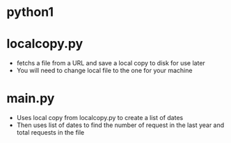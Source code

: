 # python1

# localcopy.py
  - fetchs a file from a URL and save a local copy to disk for use later
  - You will need to change local file to the one for your machine
# main.py
  - Uses local copy from localcopy.py to create a list of dates
  - Then uses list of dates to find the number of request in the last year and total requests in the file
